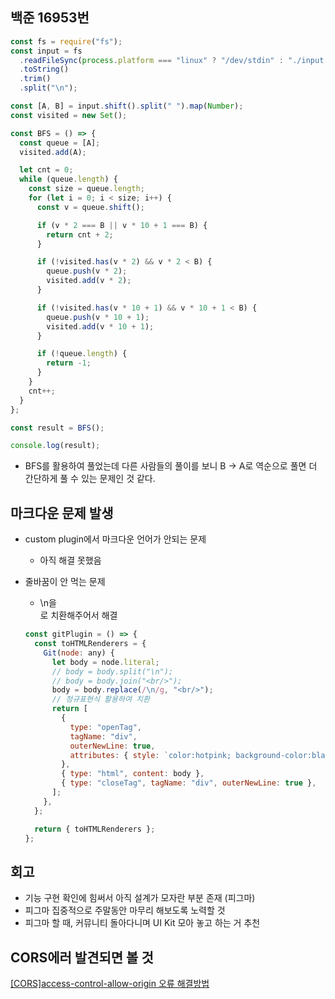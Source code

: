 ## 백준 16953번

```jsx
const fs = require("fs");
const input = fs
  .readFileSync(process.platform === "linux" ? "/dev/stdin" : "./input.txt")
  .toString()
  .trim()
  .split("\n");

const [A, B] = input.shift().split(" ").map(Number);
const visited = new Set();

const BFS = () => {
  const queue = [A];
  visited.add(A);

  let cnt = 0;
  while (queue.length) {
    const size = queue.length;
    for (let i = 0; i < size; i++) {
      const v = queue.shift();

      if (v * 2 === B || v * 10 + 1 === B) {
        return cnt + 2;
      }

      if (!visited.has(v * 2) && v * 2 < B) {
        queue.push(v * 2);
        visited.add(v * 2);
      }

      if (!visited.has(v * 10 + 1) && v * 10 + 1 < B) {
        queue.push(v * 10 + 1);
        visited.add(v * 10 + 1);
      }

      if (!queue.length) {
        return -1;
      }
    }
    cnt++;
  }
};

const result = BFS();

console.log(result);
```

- BFS를 활용하여 풀었는데 다른 사람들의 풀이를 보니 B → A로 역순으로 풀면 더 간단하게 풀 수 있는 문제인 것 같다.

## 마크다운 문제 발생

- custom plugin에서 마크다운 언어가 안되는 문제
    - 아직 해결 못했음
- 줄바꿈이 안 먹는 문제
    - \n을 <br/>로 치환해주어서 해결
    
    ```jsx
    const gitPlugin = () => {
      const toHTMLRenderers = {
        Git(node: any) {
          let body = node.literal;
          // body = body.split("\n");
          // body = body.join("<br/>");
          body = body.replace(/\n/g, "<br/>");
          // 정규표현식 활용하여 치환
          return [
            {
              type: "openTag",
              tagName: "div",
              outerNewLine: true,
              attributes: { style: `color:hotpink; background-color:black` },
            },
            { type: "html", content: body },
            { type: "closeTag", tagName: "div", outerNewLine: true },
          ];
        },
      };
    
      return { toHTMLRenderers };
    };
    ```
    

## 회고

- 기능 구현 확인에 힘써서 아직 설계가 모자란 부분 존재 (피그마)
- 피그마 집중적으로 주말동안 마무리 해보도록 노력할 것
- 피그마 할 때, 커뮤니티 돌아다니며 UI Kit 모아 놓고 하는 거 추천

## CORS에러 발견되면 볼 것

[[CORS]access-control-allow-origin 오류 해결방법](https://developer111.tistory.com/18)
